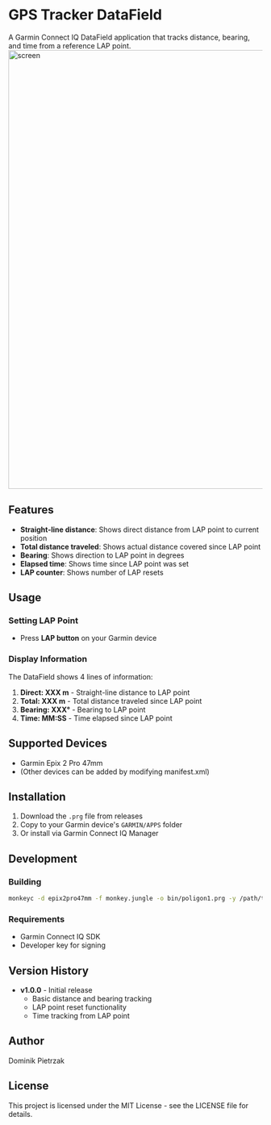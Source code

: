 # GPS Tracker DataField

A Garmin Connect IQ DataField application that tracks distance, bearing, and time from a reference LAP point.
<img width="631" height="870" alt="screen" src="https://github.com/user-attachments/assets/b736c9b2-9871-4358-881f-44cd6a46481f" />


## Features

- **Straight-line distance**: Shows direct distance from LAP point to current position
- **Total distance traveled**: Shows actual distance covered since LAP point
- **Bearing**: Shows direction to LAP point in degrees
- **Elapsed time**: Shows time since LAP point was set
- **LAP counter**: Shows number of LAP resets

## Usage

### Setting LAP Point
- Press **LAP button** on your Garmin device

### Display Information
The DataField shows 4 lines of information:
1. **Direct: XXX m** - Straight-line distance to LAP point
2. **Total: XXX m** - Total distance traveled since LAP point
3. **Bearing: XXX°** - Bearing to LAP point
4. **Time: MM:SS** - Time elapsed since LAP point

## Supported Devices

- Garmin Epix 2 Pro 47mm
- (Other devices can be added by modifying manifest.xml)

## Installation

1. Download the `.prg` file from releases
2. Copy to your Garmin device's `GARMIN/APPS` folder
3. Or install via Garmin Connect IQ Manager

## Development

### Building

```bash
monkeyc -d epix2pro47mm -f monkey.jungle -o bin/poligon1.prg -y /path/to/developer_key
```

### Requirements

- Garmin Connect IQ SDK
- Developer key for signing

## Version History

- **v1.0.0** - Initial release
  - Basic distance and bearing tracking
  - LAP point reset functionality
  - Time tracking from LAP point

## Author

Dominik Pietrzak

## License

This project is licensed under the MIT License - see the LICENSE file for details.
